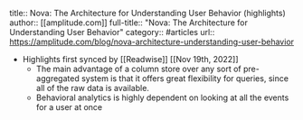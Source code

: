 title:: Nova: The Architecture for Understanding User Behavior (highlights)
author:: [[amplitude.com]]
full-title:: "Nova: The Architecture for Understanding User Behavior"
category:: #articles
url:: https://amplitude.com/blog/nova-architecture-understanding-user-behavior

- Highlights first synced by [[Readwise]] [[Nov 19th, 2022]]
	- The main advantage of a column store over any sort of pre-aggregated system is that it offers great flexibility for queries, since all of the raw data is available.
	- Behavioral analytics is highly dependent on looking at all the events for a user at once